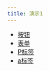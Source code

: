 ```yaml
---
title: 演示1
---
```


- [按钮](./common/button.md)
- [表单](./common/form.md)
- [P标签](./common/p.md)
- [a标签](./common/a.md)
